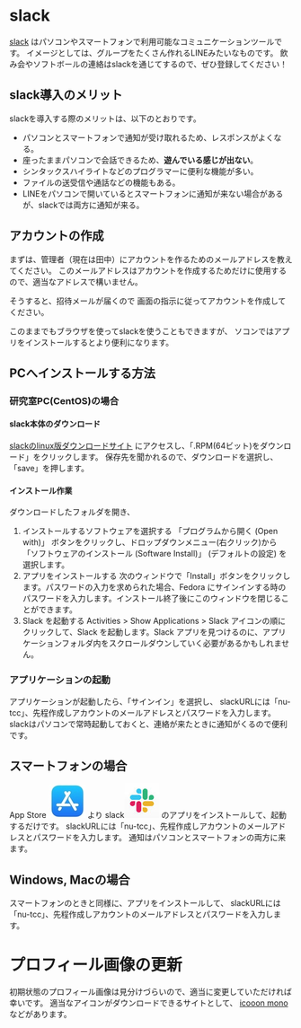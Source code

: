 # slack

  [slack](https://slack.com/intl/ja-jp/) はパソコンやスマートフォンで利用可能なコミュニケーションツールです。
  イメージとしては、グループをたくさん作れるLINEみたいなものです。
  飲み会やソフトボールの連絡はslackを通じてするので、ぜひ登録してください！

## slack導入のメリット

slackを導入する際のメリットは、以下のとおりです。

-   パソコンとスマートフォンで通知が受け取れるため、レスポンスがよくなる。
-   座ったままパソコンで会話できるため、**遊んでいる感じが出ない**。
-   シンタックスハイライトなどのプログラマーに便利な機能が多い。
-   ファイルの送受信や通話などの機能もある。
-   LINEをパソコンで開いているとスマートフォンに通知が来ない場合があるが、slackでは両方に通知が来る。

アカウントの作成
----------------

まずは、管理者（現在は田中）にアカウントを作るためのメールアドレスを教えてください。
このメールアドレスはアカウントを作成するためだけに使用するので、適当なアドレスで構いません。

そうすると、招待メールが届くので
画面の指示に従ってアカウントを作成してください。

このままでもブラウザを使ってslackを使うこともできますが、
ソコンではアプリをインストールするとより便利になります。

## PCへインストールする方法

### 研究室PC(CentOS)の場合

#### slack本体のダウンロード

[slackのlinux版ダウンロードサイト](https://slack.com/intl/ja-jp/downloads/linux)
にアクセスし、「.RPM(64ビット)をダウンロード」をクリックします。
保存先を聞かれるので、ダウンロードを選択し、「save」を押します。

#### インストール作業

ダウンロードしたフォルダを開き、

1. インストールするソフトウェアを選択する
    「プログラムから開く (Open with)」 ボタンをクリックし、ドロップダウンメニュー(右クリック)から「ソフトウェアのインストール (Software Install)」 (デフォルトの設定) を選択します。
2. アプリをインストールする
    次のウィンドウで「Install」ボタンをクリックします。パスワードの入力を求められた場合、Fedora にサインインする時のパスワードを入力します。インストール終了後にこのウィンドウを閉じることができます。
3. Slack を起動する
    Activities > Show Applications > Slack アイコンの順にクリックして、Slack を起動します。Slack アプリを見つけるのに、アプリケーションフォルダ内をスクロールダウンしていく必要があるかもしれません。

### アプリケーションの起動

アプリケーションが起動したら、「サインイン」を選択し、
slackURLには「nu-tcc」、先程作成しアカウントのメールアドレスとパスワードを入力します。
slackはパソコンで常時起動しておくと、連絡が来たときに通知がくるので便利です。

スマートフォンの場合
--------------------

App Store ![logo](./apple_store_logo2.jpg) より slack![logo2](./slack2.jpg) のアプリをインストールして、起動するだけです。
slackURLには「nu-tcc」、先程作成しアカウントのメールアドレスとパスワードを入力します。
通知はパソコンとスマートフォンの両方に来ます。

Windows, Macの場合
------------------

スマートフォンのときと同様に、アプリをインストールして、
slackURLには「nu-tcc」、先程作成しアカウントのメールアドレスとパスワードを入力します。

プロフィール画像の更新
======================

初期状態のプロフィール画像は見分けづらいので、適当に変更していただければ幸いです。
適当なアイコンがダウンロードできるサイトとして、
[icooon mono](http://icooon-mono.com/) などがあります。